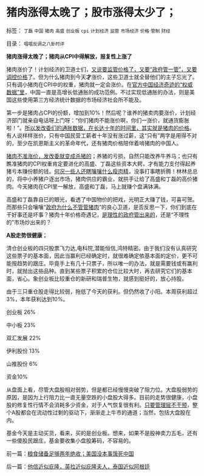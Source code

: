 # 猪肉涨得太晚了；股市涨得太少了；

标签： `丁磊` `中国` `猪肉` `高盛` `创业板` `cpi` `计划经济` `监管` `市场经济` `价格` `管制` `财经` 

目录： `唱唱反调之八卦时评`

**猪肉涨得太晚了；猪肉从CPI中得解放，报复性上涨了**

猪肉涨价了！计划经济的卫道士们，[又说要监管价格了，又要“政府管一管”，又要调控价格](../../../2011/6/12/消费者最能保护自已，供应商最懂得生产什么.md)了。但为什么猪肉到今天**才**涨价，这些卫道士就全替他们的主子忘光了。只有调小猪肉在CPI中的权重，猪肉就一定会涨价。在[官方中国经济奇迹的“权威数据”里](../../../2009/9/9/交易成本理论看最优化途径.md)，中国一直是高增长低通胀的成功范例。不过实现低通胀的办法，则是美国这些使用第三方经济统计数据的市场经济社会所不能及。

第一步是猪肉占CPI的份额，增加到10%！然后呢？谁养的猪卖肉要涨价，计划经济部门就亲自电话呀上门呀：“你们猪肉不能涨价啊，你们一涨价，就通货膨胀啦！”。[所以发改委们的通胀数据，在长达十年的时间里，其实就是猪肉的价格](../../../2009/12/21/“自我评分测不准”，计划经济的死穴.md)。有人说样样涨价，只有中国民营工薪者十年没有涨过薪，这“只有”两字是用得不对的，至少在凯恩斯主义的革命年代，还有猪肉价格陪伴着啃猪肉的中国人。

[猪肉不准涨价，发改委就变成杀猪的](../../../2011/5/31/专家南辕北辙，饮鸩止渴的高论.md)；养猪的亏损，自然只能改养牛养马；也只有瞧准猪肉的CPI权重肯定要进化的高盛、丁磊这些资本大鳄，才有能力支付得起养猪亏本赚份额的钱。[何况一些人还瞎嚷嚷什么瘦肉精](../../../2011/4/1/瘦肉精又是传媒小题大作.md)，没事打事瞎折腾！林林总总的，将中小养猪户逐出市场，猪肉供应的霸业，就拱手让给了高盛和丁磊的高价猪肉。今天猪肉在CPI里一解放，高盛和丁磊，马上就赚个盘满钵满。

高盛和丁磊靠自已的眼光，看透了中国物价的把戏，光明正大赚了钱，可喜可贺。而那些只会嚷嚷“[政府为什么不管管猪肉](../../../2011/7/3/市场经济中，政府的天职是“不作为”.md)”的良心卫道，是否反思一下，你们到底在干好事还是坏事？猪肉十年价格奇遇记，[是理性的政府管出来的](../../../2011/7/11/凯恩斯主义降通胀，监管市场提质量.md)，还是“不理性的”市场炒出来的？

**A股走势很健康**；

清仓创业板的四只股票飞力达,电科院,潜能恒信,鸿特精密。由于我们没有认真研究这些票子的基本面，因此当赢利已经确定时，就很难确定依基本面的定价，更不可能按趋势的跟庄。毕竟手上有几十只票子，所以唯一的办法，就是需要钱或有赢利时，就抛出这些品种。直到某些票子积累的仓位比较大时，再去研究它们的基本面，省心。象创业板比较重仓的新研和瑞普生物，就感到挺好的，放心持股。

由于三只重仓股走得比较弱，拖低了今天的获利。但仍然收了小阳。本周获利超过3%，本年获利达到10%。

创业板 26%

中小板 23%

双汇发展 22%

伊利股份 13%

山推股份 6%

资金10%

从盘面上看，尽管大盘股相对弱势，但是都已经慢慢突破了阻力位。大盘股弱势的原因，是因为上行阻力比一直无量空跌的小盘股大得多。目前的走势很健康，小盘股的修复性行情不会消耗多少资金，对于人气恢复很有利。[只要管理层不干预](../../../2011/7/8/股神骂股民（命中机率＝亏损概率）；.md)，整个A股都会在流动性过剩的驱动下，渐渐走上牛市的通道；当然，包括大盘股在内。

基金今天是主动买货，看来，买的是创业板。想来，如果不是股神卖力五毛，还有一些傻股民跟庄，基金要收集小盘股筹码，不容易的。

前一篇：[粮食储备足够两年绝收；美国没本事饿死中国](../../../2011/7/13/粮食储备足够两年绝收；美国没本事饿死中国.md)

后一篇：[他信近似庇隆，英拉近似庇隆夫人，泰国近似阿根廷](../../../2011/7/14/他信近似庇隆，英拉近似庇隆夫人，泰国近似阿根廷.md)
